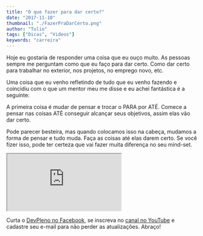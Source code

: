 ```yaml
---
title: "O que fazer para dar certo?"
date: "2017-11-10"
thumbnail: "./FazerPraDarCerto.png"
author: "Tulio"
tags: ["Dicas", "Videos"]
keywords: "carreira"
---
```



Hoje eu gostaria de responder uma coisa que eu ouço muito. As pessoas sempre me perguntam como que eu faço para dar certo. Como dar certo para trabalhar no exterior, nos projetos, no emprego novo, etc.

Uma coisa que eu venho refletindo de tudo que eu venho fazendo e coincidiu com o que um mentor meu me disse e eu achei fantástica é a seguinte:

A primeira coisa é mudar de pensar e trocar o PARA por ATÉ. Comece a pensar nas coisas ATÈ conseguir alcançar seus objetivos, assim elas vão dar certo.

Pode parecer besteira, mas quando colocamos isso na cabeça, mudamos a forma de pensar e  tudo muda. Faça as coisas até elas darem certo. Se você fizer isso, pode ter certeza que vai fazer muita diferença no seu mind-set.

<div class="embed-responsive embed-responsive-16by9 mb-4">
  <iframe class="embed-responsive-item" src="https://www.youtube.com/embed/k1PaQVoV3Z4" allowfullscreen></iframe>
</div>

Curta o [DevPleno no Facebook](http://www.facebook.com/devpleno), se inscreva no [canal no YouTube](https://www.youtube.com/channel/UC07JWf9A0B1scApbS1Te7Ww) e cadastre seu e-mail para não perder as atualizações. Abraço!